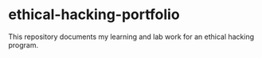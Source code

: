 # ethical-hacking-portfolio
This repository documents my learning and lab work for an ethical hacking program.
